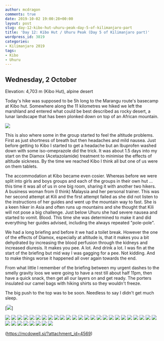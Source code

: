 ```yaml
---
author: mcdragon
comments: true
date: 2019-10-02 19:00:28+00:00
layout: post
slug: day-12-kibo-hut-uhuru-peak-day-5-of-kilimanjaro-part
title: 'Day 12: Kibo Hut / Uhuru Peak (Day 5 of Kilimanjaro part)'
wordpress_id: 3819
categories:
- Kilimanjaro 2019
tags:
- Kibo
- Uhuru
---
```





## Wednesday, 2 October

Elevation: 4,703 m (Kibo Hut), alpine desert

Today's hike was supposed to be 5h long to the Marangu route's basecamp at Kibo hut. Somewhere along the 11 kilometres we hiked we left the marshland and entered what could be best described as rocky desert, a lunar landscape that has been plonked down on top of an African mountain. 

![](https://dwlcvfkt1l4wn.cloudfront.net/2019/10/2019-10-02-11.32.51.resized.jpg)


This is also where some in the group started to feel the altitude problems. First as just shortness of breath but then headaches and mild nausea. Just before getting to Kibo I started to get a headache but an Ibuprofen washed down with some iso-omeprazole did the trick. It was about 1.5 days into my start on the Diamox (Acetazolamide) treatment to minimise the effects of altitude sickness. By the time we reached Kibo I think all but one of us were on them tablets. 







The accommodation at Kibo became even cosier. Whereas before we were split into girls and boys groups and each of the groups in their own hut ... this time it was all of us in one big room, sharing it with another two hikers. A business woman from (I think) Malaysia and her personal trainer. This was her second attempt at Kili and the first attempt failed as she did not listen to the instructions of her guides and went up the mountain way to fast. She is a keen hiker in Asia and often runs up mountains and she thought that Kili will not pose a big challenge. Just below Uhuru she had severe nausea and started to vomit. Blood. This time she was determined to make it and did everything her guides advised, including the always repeated "pole-pole". 







We had a long briefing and before it we had a toilet break. However the one of the effects of Diamox, especially at altitude is, that it makes you a bit dehydrated by increasing the blood perfusion through the kidneys and increased diuresis. It makes you pee. A lot. And drink a lot. I was fin at the start of the briefing but mid way I was gagging for a pee. Not kidding. And to make things worse it happened all over again towards the end. 







From what little I remember of the briefing between my urgent dashes to the smelly gravity loos we were going to have a rest till about half 11pm, then have a quick snack, then get all our layers on and get ready. The porters insulated our camel bags with hiking shirts so they wouldn't freeze. 







The big push to the top was to be soon. Needless to say I didn't get much sleep.







 [![](https://dwlcvfkt1l4wn.cloudfront.net/2019/10/2019-10-02-06.23.17.resized.jpg)]

 [![](https://dwlcvfkt1l4wn.cloudfront.net/2019/10/2019-10-02-06.23.47.resized.jpg)](https://mcdowell.si/?attachment_id=4570)
 [![](https://dwlcvfkt1l4wn.cloudfront.net/2019/10/2019-10-02-06.23.59.resized.jpg)](https://mcdowell.si/?attachment_id=4571)
 [![](https://dwlcvfkt1l4wn.cloudfront.net/2019/10/2019-10-02-06.24.53.resized.jpg)](https://mcdowell.si/?attachment_id=4572)
 [![](https://dwlcvfkt1l4wn.cloudfront.net/2019/10/2019-10-02-06.41.00.resized.jpg)](https://mcdowell.si/?attachment_id=4573)
 [![](https://dwlcvfkt1l4wn.cloudfront.net/2019/10/2019-10-02-06.41.06.resized.jpg)](https://mcdowell.si/?attachment_id=4574)
 [![](https://dwlcvfkt1l4wn.cloudfront.net/2019/10/2019-10-02-06.41.08.resized.jpg)](https://mcdowell.si/?attachment_id=4575)
 [![](https://dwlcvfkt1l4wn.cloudfront.net/2019/10/2019-10-02-06.41.10.resized.jpg)](https://mcdowell.si/?attachment_id=4576)
 [![](https://dwlcvfkt1l4wn.cloudfront.net/2019/10/2019-10-02-06.41.13.resized.jpg)](https://mcdowell.si/?attachment_id=4577)
 [![](https://dwlcvfkt1l4wn.cloudfront.net/2019/10/2019-10-02-08.26.10.resized.jpg)](https://mcdowell.si/?attachment_id=4578)
 [![](https://dwlcvfkt1l4wn.cloudfront.net/2019/10/2019-10-02-08.26.17.resized.jpg)](https://mcdowell.si/?attachment_id=4579)
 [![](https://dwlcvfkt1l4wn.cloudfront.net/2019/10/2019-10-02-08.27.26.resized.jpg)](https://mcdowell.si/?attachment_id=4580)
 [![](https://dwlcvfkt1l4wn.cloudfront.net/2019/10/2019-10-02-08.27.37.resized.jpg)](https://mcdowell.si/?attachment_id=4581)
 [![](https://dwlcvfkt1l4wn.cloudfront.net/2019/10/2019-10-02-08.27.38.resized.jpg)](https://mcdowell.si/?attachment_id=4582)
 [![](https://dwlcvfkt1l4wn.cloudfront.net/2019/10/2019-10-02-08.28.50.resized.jpg)](https://mcdowell.si/?attachment_id=4583)
 [![](https://dwlcvfkt1l4wn.cloudfront.net/2019/10/2019-10-02-08.32.39.resized.jpg)](https://mcdowell.si/?attachment_id=4584)
 [![](https://dwlcvfkt1l4wn.cloudfront.net/2019/10/2019-10-02-09.24.28.resized.jpg)](https://mcdowell.si/?attachment_id=4585)
 [![](https://dwlcvfkt1l4wn.cloudfront.net/2019/10/2019-10-02-10.50.07.resized.jpg)](https://mcdowell.si/?attachment_id=4586)
 [![](https://dwlcvfkt1l4wn.cloudfront.net/2019/10/2019-10-02-11.10.20.resized.jpg)](https://mcdowell.si/?attachment_id=4587)
 [![](https://dwlcvfkt1l4wn.cloudfront.net/2019/10/2019-10-02-11.10.24.resized.jpg)](https://mcdowell.si/?attachment_id=4588)
 [![](https://dwlcvfkt1l4wn.cloudfront.net/2019/10/2019-10-02-11.14.02.resized.jpg)](https://mcdowell.si/?attachment_id=4589)
 [![](https://dwlcvfkt1l4wn.cloudfront.net/2019/10/2019-10-02-11.14.22.resized.jpg)](https://mcdowell.si/?attachment_id=4590)
 [![](https://dwlcvfkt1l4wn.cloudfront.net/2019/10/2019-10-02-11.14.33.resized.jpg)](https://mcdowell.si/?attachment_id=4591)
 [![](https://dwlcvfkt1l4wn.cloudfront.net/2019/10/2019-10-02-11.32.50.resized.jpg)](https://mcdowell.si/?attachment_id=4592)
 [![](https://dwlcvfkt1l4wn.cloudfront.net/2019/10/2019-10-02-11.32.51.resized-1.jpg)](https://mcdowell.si/?attachment_id=4593)
 [![](https://dwlcvfkt1l4wn.cloudfront.net/2019/10/2019-10-02-11.32.53.resized.jpg)](https://mcdowell.si/?attachment_id=4594)
 [![](https://dwlcvfkt1l4wn.cloudfront.net/2019/10/2019-10-02-11.32.54.resized.jpg)](https://mcdowell.si/?attachment_id=4595)
 [![](https://dwlcvfkt1l4wn.cloudfront.net/2019/10/2019-10-02-11.32.55.resized.jpg)](https://mcdowell.si/?attachment_id=4596)
 [![](https://dwlcvfkt1l4wn.cloudfront.net/2019/10/2019-10-02-11.32.57.resized.jpg)](https://mcdowell.si/?attachment_id=4597)
 [![](https://dwlcvfkt1l4wn.cloudfront.net/2019/10/2019-10-02-11.33.04.resized.jpg)](https://mcdowell.si/?attachment_id=4598)
 [![](https://dwlcvfkt1l4wn.cloudfront.net/2019/10/2019-10-02-12.50.36.resized.jpg)](https://mcdowell.si/?attachment_id=4599)
 [![](https://dwlcvfkt1l4wn.cloudfront.net/2019/10/2019-10-02-13.13.22.resized.jpg)](https://mcdowell.si/?attachment_id=4600)
 [![](https://dwlcvfkt1l4wn.cloudfront.net/2019/10/2019-10-02-14.22.16.resized.jpg)](https://mcdowell.si/?attachment_id=4601)
 [![](https://dwlcvfkt1l4wn.cloudfront.net/2019/10/2019-10-02-14.30.11.resized.jpg)](https://mcdowell.si/?attachment_id=4602)


 (https://mcdowell.si/?attachment_id=4569)
